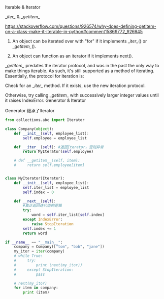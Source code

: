 
Iterable & Iterator


\__iter\__ & \__getitem\__

https://stackoverflow.com/questions/926574/why-does-defining-getitem-on-a-class-make-it-iterable-in-python#comment15869772_926645
1. An object can be iterated over with "for" if it implements
   \__iter\__() or \__getitem\__().

2. An object can function as an iterator if it implements next().



\__getitem\__ predates the iterator protocol, and was in the past the only way to make things iterable. As such, it's still supported as a method of iterating. Essentially, the protocol for iteration is:

Check for an \__iter\__ method. If it exists, use the new iteration protocol.

Otherwise, try calling \__getitem\__ with successively larger integer values until it raises IndexError.
Generator & Iterator

Generator 继承了Iterator


```python
from collections.abc import Iterator

class Company(object):
    def __init__(self, employee_list):
        self.employee = employee_list

    def __iter__(self): #返回Iterator，否则异常
        return MyIterator(self.employee)

    # def __getitem__(self, item):
    #     return self.employee[item]


class MyIterator(Iterator):
    def __init__(self, employee_list):
        self.iter_list = employee_list
        self.index = 0

    def __next__(self):
        #真正返回迭代值的逻辑
        try:
            word = self.iter_list[self.index]
        except IndexError:
            raise StopIteration
        self.index += 1
        return word

if __name__ == "__main__":
    company = Company(["tom", "bob", "jane"])
    my_itor = iter(company)
    # while True:
    #     try:
    #         print (next(my_itor))
    #     except StopIteration:
    #         pass

    # next(my_itor)
    for item in company:
        print (item)
```